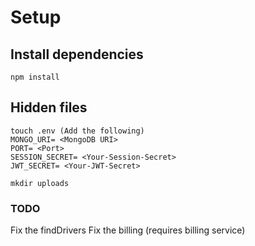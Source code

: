 # Setup

## Install dependencies
```text
npm install
```

## Hidden files
```text
touch .env (Add the following)
MONGO_URI= <MongoDB URI>
PORT= <Port>
SESSION_SECRET= <Your-Session-Secret>
JWT_SECRET= <Your-JWT-Secret>

mkdir uploads
```

### TODO
Fix the findDrivers
Fix the billing (requires billing service)